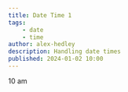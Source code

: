 ```yaml
---
title: Date Time 1
tags:
    - date
    - time
author: alex-hedley
description: Handling date times
published: 2024-01-02 10:00
---
```


10 am
